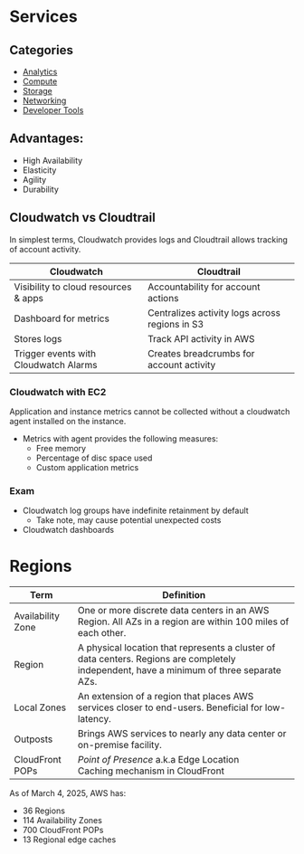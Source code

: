 # Services

## Categories

* [Analytics](analytics.md)
* [Compute](compute.md)
* [Storage](storage.md)
* [Networking](networking.md)
* [Developer Tools](dev_tools.md)

## Advantages:

* High Availability
* Elasticity
* Agility
* Durability

## Cloudwatch vs Cloudtrail

In simplest terms, Cloudwatch provides logs and Cloudtrail allows tracking of account activity.

| Cloudwatch                            	| Cloudtrail                                     	|
|---------------------------------------	|------------------------------------------------	|
| Visibility to cloud resources & apps  	| Accountability for account actions             	|
| Dashboard for metrics                 	| Centralizes activity logs across regions in S3 	|
| Stores logs                           	| Track API activity in AWS                      	|
| Trigger events with Cloudwatch Alarms 	| Creates breadcrumbs for account activity       	|

### Cloudwatch with EC2

Application and instance metrics cannot be collected without a cloudwatch agent installed on the instance.

* Metrics with agent provides the following measures:
    * Free memory
    * Percentage of disc space used
    * Custom application metrics

### Exam

* Cloudwatch log groups have indefinite retainment by default
    * Take note, may cause potential unexpected costs
* Cloudwatch dashboards

# Regions

| Term              	| Definition                                                                                                                                	|
|-------------------	|-------------------------------------------------------------------------------------------------------------------------------------------	|
| Availability Zone 	| One or more discrete data centers in an AWS Region. All AZs in a region are within 100 miles of each other.                               	|
| Region            	| A physical location that represents a cluster of data centers. Regions are completely independent, have a minimum of three separate AZs.  	|
| Local Zones       	| An extension of a region that places AWS services closer to end-users. Beneficial for low-latency.                                        	|
| Outposts          	| Brings AWS services to nearly any data center or on-premise facility.                                                                     	|
| CloudFront POPs   	| *Point of Presence* a.k.a Edge Location<br>Caching mechanism in CloudFront                                                                	|

As of March 4, 2025, AWS has:

* 36 Regions
* 114 Availability Zones
* 700 CloudFront POPs
* 13 Regional edge caches
